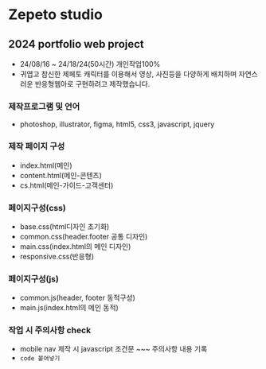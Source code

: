 # Zepeto studio
## 2024 portfolio web project
* 24/08/16 ~ 24/18/24(50시간) 개인작업100%
* 귀엽고 참신한 제페토 캐릭터를 이용해서 영상,
사진등을 다양하게 배치하며 자연스러운
반응형웹아로 구현하려고 제작했습니다.
### 제작프로그램 및 언어
* photoshop, illustrator, figma, html5, css3, javascript, jquery
### 제작 페이지 구성
* index.html(메인)
* content.html(메인-콘텐츠)
* cs.html(메인-가이드-고객센터)
### 페이지구성(css)
* base.css(html디자인 초기화)
* common.css(header.footer 공통 디자인)
* main.css(index.html의 메인 디자인)
* responsive.css(반응형)
### 페이지구성(js)
* common.js(header, footer 동적구성)
* main.js(index.html의 메인 동적)
### 작업 시 주의사항 check
* mobile nav 제작 시 javascript 조건문 ~~~ 주의사항 내용 기록
* `code 붙여넣기`